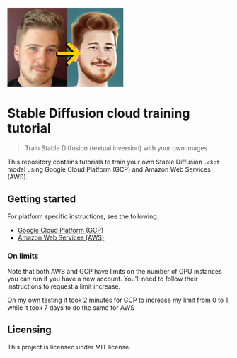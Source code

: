 ![Logo](logo.png)

# Stable Diffusion cloud training tutorial
> Train Stable Diffusion (textual inversion) with your own images

This repository contains tutorials to train your own Stable Diffusion `.ckpt`
model using Google Cloud Platform (GCP) and Amazon Web Services (AWS).

## Getting started

For platform specific instructions, see the following:

* [Google Cloud Platform (GCP)](GCP.md)
* [Amazon Web Services (AWS)](AWS.md)

### On limits

Note that both AWS and GCP have limits on the number of GPU instances you can
run if you have a new account. You'll need to follow their instructions to
request a limit increase.

On my own testing it took 2 minutes for GCP to increase my limit from 0 to 1,
while it took 7 days to do the same for AWS

## Licensing

This project is licensed under MIT license.
